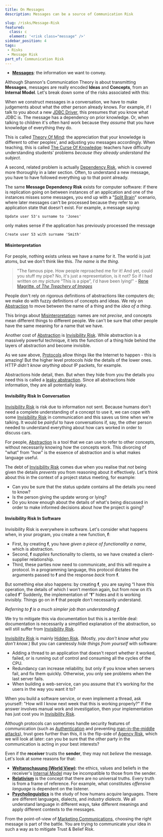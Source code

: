 ```yaml
---
title: On Messages
description: Messages can be a source of Communication Risk

slug: /risks/Message-Risk
featured: 
  class: c
  element: '<risk class="message" />'
sidebar_position: 4
tags:
 - Risks
 - Message Risk
part_of: Communication Risk
---
```


 - **[Messages](https://en.wikipedia.org/wiki/Message)**: the information we want to convey.


Although Shannon's Communication Theory is about transmitting **Messages**, messages are really encoded **Ideas** and **Concepts**, from an **Internal Model**.   Let's break down some of the risks associated with this:

When we construct messages in a conversation, we have to make judgements about what the other person already knows.  For example, if I talk to you about a new [JDBC Driver](https://en.wikipedia.org/wiki/JDBC_driver), this presumes that you know what JDBC is.  The message has a dependency on prior knowledge.  Or, when talking to children it's often hard work because they _assume_ that you have knowledge of everything they do.  

This is called [Theory Of Mind](https://en.wikipedia.org/wiki/Theory_of_mind): the appreciation that your knowledge is different to other peoples', and adjusting you messages accordingly.  When teaching, this is called [The Curse Of Knowledge](https://en.wikipedia.org/wiki/Curse_of_knowledge):  teachers have difficulty understanding students' problems _because they already understand the subject_.  

A second, related problem is actually [Dependency Risk](/tags/Dependency-Risk), which is covered more thoroughly in a later section.  Often, to understand a new message, you have to have followed everything up to that point already.

The same **Message Dependency Risk** exists for computer software:  if there is replication going on between instances of an application and one of the instances misses some messages, you end up with a "[Split Brain](https://en.wikipedia.org/wiki/Split-brain_(computing))" scenario, where later messages can't be processed because they refer to an application state that doesn't exist.  For example, a message saying:

```
Update user 53's surname to 'Jones'
```

only makes sense if the application has previously processed the message 

```
Create user 53 with surname 'Smith'
```

#### Misinterpretation

For people, nothing exists unless we have a name for it. The world is just atoms, but we don't think like this.  _The name is the thing_.  

> "The famous pipe. How people reproached me for it! And yet, could you stuff my pipe? No, it's just a representation, is it not? So if I had written on my picture “This is a pipe”, I'd have been lying!" - [Rene Magritte, of _The Treachery of Images_](https://en.wikipedia.org/wiki/The_Treachery_of_Images)

People don't rely on rigorous definitions of abstractions like computers do; we make do with fuzzy definitions of concepts and ideas.  We rely on [Abstraction](/tags/Abstraction) to move between the name of a thing and the _idea of a thing_.

This brings about [Misinterpretation](/risks/Message-Risk#misinterpretation): names are not _precise_, and concepts mean different things to different people.  We can't be sure that other people have the same meaning for a name that we have.  


Another cost of [Abstraction](/tags/Abstraction) is [Invisibility Risk](/tags/Invisibility-Risk).  While abstraction is a massively powerful technique, it lets the function of a thing hide behind the layers of abstraction and become invisible.  

As we saw above, [Protocols](/tags/Protocol-Risk) allow things like the Internet to happen - this is amazing! But the higher level protocols _hide_ the details of the lower ones.   HTTP _didn't know anything about_ IP packets, for example.  

Abstractions hide detail, then.  But when they hide from you the details you need this is called a [leaky abstraction](https://en.wikipedia.org/wiki/Leaky_abstraction).  Since all abstractions hide information, they are all potentially leaky.

#### Invisibility Risk In Conversation

[Invisibility Risk](/tags/Invisibility-Risk) is risk due to information not sent.  Because humans don't need a complete understanding of a concept to use it, we can cope with some [Invisibility Risk](/tags/Invisibility-Risk) in communication and this saves us time when we're talking.   It would be _painful_ to have conversations if, say, the other person needed to understand everything about how cars worked in order to discuss cars.  

For people, [Abstraction](/tags/Abstraction) is a tool that we can use to refer to other concepts, without necessarily knowing how the concepts work.  This divorcing of "what" from "how" is the essence of abstraction and is what makes language useful.   

The debt of [Invisibility Risk](/tags/Invisibility-Risk) comes due when you realise that _not_ being given the details _prevents_ you from reasoning about it effectively.  Let's think about this in the context of a project status meeting, for example:
 
- Can you be sure that the status update contains all the details you need to know?
- Is the person giving the update wrong or lying?
- Do you know enough about the details of what's being discussed in order to make informed decisions about how the project is going?

#### Invisibility Risk In Software

Invisibility Risk is everywhere in software.  Let's consider what happens when, in your program, you create a new function, **f**:

 - First, by creating **f**, you have _given a piece of functionality a name_, which is abstraction.
 - Second, **f** _supplies_ functionality to clients, so we have created a client-supplier relationship.
 - Third, these parties now need to communicate, and this will require a protocol.  In a programming language, this protocol dictates the arguments passed to **f** and the response _back_ from **f**. 
 
But something else also happens:  by creating **f**, you are saying “I have this operation, the details of which I won’t mention again, but from now on it’s called **f**”  Suddenly, the implementation of “**f**” hides and it is working invisibly.  Things go on in **f** that people don’t necessarily understand.  

_Referring to **f** is a much simpler job than understanding **f**._

We try to mitigate this via documentation but this is a terrible deal:  documentation is necessarily a simplified explanation of the abstraction, so will still suffer from [Invisibility Risk](/tags/Invisibility-Risk).

[Invisibility Risk](/tags/Invisibility-Risk) is mainly [Hidden Risk](/tags/Hidden-Risk).  (Mostly, _you don't know what you don't know_.)  But you can carelessly _hide things from yourself_ with software<!-- tweet-end -->:

 - Adding a thread to an application that doesn't report whether it worked, failed, or is running out of control and consuming all the cycles of the CPU.
 - Redundancy can increase reliability, but only if you know when servers fail, and fix them quickly.   Otherwise, you only see problems when the last server fails.
 - When building a web-service, can you assume that it's working for the users in the way you want it to?

When you build a software service, or even implement a thread, ask yourself:  "How will I know next week that this is working properly?"  <!-- tweet-end -->If the answer involves manual work and investigation, then your implementation has just cost you in [Invisibility Risk](/tags/Invisibility-Risk).


Although protocols can sometimes handle security features of communication (such as [Authentication](https://en.wikipedia.org/wiki/Authentication) and preventing [man-in-the-middle attacks](https://en.wikipedia.org/wiki/Man-in-the-middle_attack)), trust goes further than this, it is the flip-side of [Agency Risk](/tags/Agency-Risk), which we will look at later:  can you be sure that the other party in the communication is acting in your best interests?
 
Even if the **receiver** trusts the **sender**, they may not _believe_ the message.  Let's look at some reasons for that:

- **[Weltanschauung (World View)](https://en.wikipedia.org/wiki/World_view)**: the ethics, values and beliefs in the receiver's [Internal Model](/tags/Internal-Model) may be incompatible to those from the sender.
- **[Relativism](https://en.wikipedia.org/wiki/Relativism)** is the concept that there are no universal truths.  Every truth is from a frame of reference.  For example, what constitutes _offensive language_ is dependent on the listener.
- **[Psycholinguistics](https://en.wikipedia.org/wiki/Psycholinguistics)** is the study of how humans acquire languages.  There are different languages, dialects, and _industry dialects_.  We all understand language in different ways, take different meanings and apply different contexts to the messages.
  
From the point-of-view of [Marketing Communications](/risks/Channel-Risk#marketing-communications), choosing the right message is part of the battle.  You are trying to communicate your idea in such a way as to mitigate Trust & Belief Risk.
